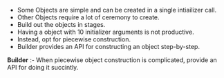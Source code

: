 - Some Objects are simple and can be created in a single intiailizer call.
- Other Objects require a lot of ceremony to create.
- Build out the objects in stages.
- Having a object with 10 initializer arguments is not productive.
- Instead, opt for piecewise construction.
- Builder provides an API for constructing an object step-by-step.

**Builder** :- When piecewise object construction is complicated, provide an API for doing it succintly.

